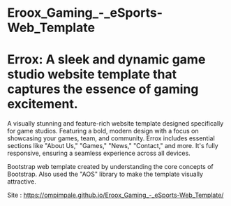 # Eroox_Gaming_-_eSports-Web_Template
# Errox: A sleek and dynamic game studio website template that captures the essence of gaming excitement.

A visually stunning and feature-rich website template designed specifically for game studios. Featuring a bold, modern design with a focus on showcasing your games, team, and community. Errox includes essential sections like "About Us," "Games," "News," "Contact," and more. It's fully responsive, ensuring a seamless experience across all devices.

Bootstrap web template created by understanding the core concepts of Bootstrap. Also used the "AOS" library to make the template visually attractive.

Site : https://ompimpale.github.io/Eroox_Gaming_-_eSports-Web_Template/
